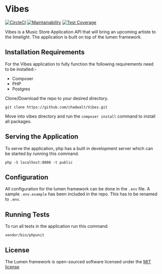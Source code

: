 # Vibes

[![CircleCI](https://circleci.com/gh/chadwalt/Vibes.svg?style=svg)](https://circleci.com/gh/chadwalt/Vibes)
[![Maintainability](https://api.codeclimate.com/v1/badges/ac742319b528f6728271/maintainability)](https://codeclimate.com/github/chadwalt/Vibes/maintainability)
[![Test Coverage](https://api.codeclimate.com/v1/badges/ac742319b528f6728271/test_coverage)](https://codeclimate.com/github/chadwalt/Vibes/test_coverage)

Vibes is a Music Store Application API that will bring an upcoming artiste to the limelight. The application is built on top of the lumen framework.

## Installation Requirements

For the Vibes application to fully function the following requirements need to be installed:-

- Composer
- PHP
- Postgres

Clone/Download the repo to your desired directory.

```
git clone https://github.com/chadwalt/Vibes.git
```

Move into vibes directory and run the `composer install` command to install all packages.

## Serving the Application

To serve the application, php has a built in development server which can be started by running this command.

```
php -S localhost:8000 -t public
```

## Configuration

All configuration for the lumen framework can be done in the `.env` file. A sample `.env.example` has been included in the repo. This has to be renamed to `.env`.

## Running Tests

To run all tests in the application run this command.

```
vendor/bin/phpunit
```

## License

The Lumen framework is open-sourced software licensed under the [MIT license](http://opensource.org/licenses/MIT)
